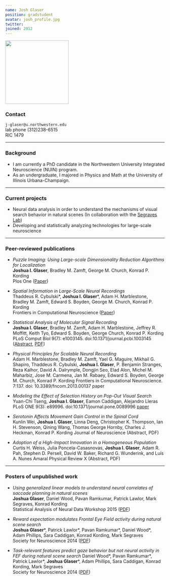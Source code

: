 ```yaml
---
name: Josh Glaser
position: gradstudent
avatar: josh_profile.jpg
twitter:
joined: 2012
---
```


<img width="200" src="{{site.baseurl}}/images/people/josh.jpg">

### Contact

<i class="fa fa-envelope-o"></i>  `j-glaser@u.northwestern.edu`<br>
<i class="fa fa-phone"></i> lab phone (312)238-6515<br>
<i class="fa fa-building"></i> RIC 1479

<hr>

### Background

- I am currently a PhD candidate in the Northwestern University Integrated Neuroscience (NUIN) program.
- As an undergraduate, I majored in Physics and Math at the University of Illinois Urbana-Champaign.

<hr>

### Current projects

- Neural data analysis in order to understand the mechanisms of visual search behavior in natural scenes (In collaboration with the [Segraves Lab](http://sites.northwestern.edu/segraves-lab/))
- Developing and statistically analyzing technologies for large-scale neuroscience

<hr>

### Peer-reviewed publications

* _Puzzle Imaging: Using Large-scale Dimensionality Reduction Algorithms for Localization_<br>
  **Joshua I. Glaser**, Bradley M. Zamft, George M. Church, Konrad P. Kording<br>
  Plos One ([Paper](http://journals.plos.org/plosone/article?id=10.1371/journal.pone.0131593))

- _Spatial Information in Large-Scale Neural Recordings_<br>
Thaddeus R. Cybulski\*, **Joshua I. Glaser**\*, Adam H. Marblestone, Bradley M. Zamft, Edward S. Boyden, George M. Church, Konrad P. Kording<br>
Frontiers in Computational Neuroscience ([Paper](http://journal.frontiersin.org/article/10.3389/fncom.2014.00172/full))

- _Statistical Analysis of Molecular Signal Recording_<br>
**Joshua I. Glaser**, Bradley M. Zamft, Adam H. Marblestone, Jeffrey R. Moffitt, Keith Tyo, Edward S. Boyden, George Church, Konrad P. Kording<br>
PLoS Comput Biol 9(7): e1003145. doi:10.1371/journal.pcbi.1003145 ([Abstract](http://journals.plos.org/ploscompbiol/article?id=10.1371/journal.pcbi.1003145#abstract0), [PDF](http://www.ploscompbiol.org/article/fetchObject.action?uri=info%3Adoi%2F10.1371%2Fjournal.pcbi.1003145&representation=PDF))

- _Physical Principles for Scalable Neural Recording_<br>
Adam H. Marblestone, Bradley M. Zamft, Yael G. Maguire, Mikhail G. Shapiro, Thaddeus R. Cybulski, **Joshua I. Glaser**, P. Benjamin Stranges, Reza Kalhor, David A. Dalrymple, Dongjin Seo, Elad Alon, Michel M. Maharbiz, Jose M. Carmena, Jan M. Rabaey, Edward S. Boyden, George M. Church, Konrad P. Kording
Frontiers in Computational Neuroscience. 7:137. doi: 10.3389/fncom.2013.00137 paper

- _Modeling the Effect of Selection History on Pop-Out Visual Search_<br>
Yuan-Chi Tseng, **Joshua I. Glaser**, Eamon Caddigan, Alejandro Lleras
PLoS ONE 9(3): e89996. doi:10.1371/journal.pone.0089996 [paper](http://journal.frontiersin.org/article/10.3389/fncom.2013.00137/abstract)

- _Serotonin Affects Movement Gain Control in the Spinal Cord_<br>
Kunlin Wei, **Joshua I. Glaser**, Linna Deng, Christopher K. Thompson, Ian H. Stevenson, Qining Wang, Thomas George Hornby, Charles J. Heckman, Konrad P. Kording
Journal of Neuroscience (Abstract, PDF)

- _Adoption of a High-Impact Innovation in a Homogeneous Population_<br>
Curtis H. Weiss, Julia Poncela-Casasnovas, **Joshua I. Glaser**, Adam R. Pah, Stephen D. Persell, David W. Baker, Richard G. Wunderink, and Luís A. Nunes Amaral
Physical Review X (Abstract, PDF)

<hr>

### Posters of unpublished work

- _Using generalized linear models to understand neural correlates of saccade planning in natural scenes_<br>
**Joshua Glaser**, Daniel Wood, Pavan Ramkumar, Patrick Lawlor, Mark Segraves, Konrad Kording<br>
Statistical Analysis of Neural Data Workshop 2015 ([PDF](https://www.dropbox.com/s/06r3lb9gak1d100/SAND_Poster_v2.pdf?dl=0))

- _Reward expectation modulates Frontal Eye Field activity during natural scene search_<br>
**Joshua Glaser**\*, Patrick Lawlor\*, Pavan Ramkumar\*, Daniel Wood\*, Adam Phillips, Sara Caddigan, Konrad Kording, Mark Segraves<br>
Society for Neuroscience 2014 ([PDF](https://www.dropbox.com/s/o086vitj3xnw2hi/SFN_2014_Expected_Reward.pdf?dl=0))

- _Task-relevant features predict gaze behavior but not neural activity in FEF during natural scene search_
Daniel Wood\*, Pavan Ramkumar\*, Patrick Lawlor\*, **Joshua Glaser**\*, Adam Phillips, Sara Caddigan, Konrad Kording, Mark Segraves<br>
Society for Neuroscience 2014 ([PDF](https://www.dropbox.com/s/0bha2hbbqlrqovk/SFN_2014_Behavioral_and_Neural_GLMs.pdf?dl=0))
